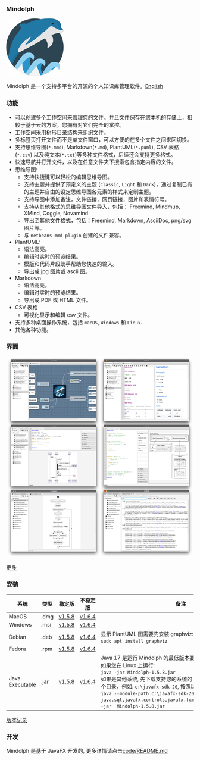 ### Mindolph

![](../DemoWorkspace/app_30.png)

Mindolph 是一个支持多平台的开源的个人知识库管理软件。[English](../README.md)


### 功能
* 可以创建多个工作空间来管理您的文件。并且文件保存在您本机的存储上，相较于基于云的方案，您拥有对它们完全的掌控。
* 工作空间采用树形目录结构来组织文件。
* 多标签页打开文件而不是单文件窗口，可以方便的在多个文件之间来回切换。
* 支持思维导图(`*.mmd`), Markdown(`*.md`), PlantUML(`*.puml`), CSV 表格(`*.csv`) 以及纯文本(`*.txt`)等多种文件格式，后续还会支持更多格式。
* 快速导航并打开文件，以及在任意文件夹下搜索包含指定内容的文件。  
* 思维导图:
	* 支持快捷键可以轻松的编辑思维导图。
	* 支持主题并提供了预定义的主题 (`Classic`, `Light` 和 `Dark`)，通过复制已有的主题并自由的设定思维导图各元素的样式来定制主题。
	* 支持导图中添加备注，文件链接，网页链接，图片和表情符号。
	* 支持从其他格式的思维导图文件导入，包括： Freemind, Mindmup, XMind, Coggle, Novamind.
	* 导出至其他文件格式，包括：Freemind, Markdown, AsciiDoc, png/svg 图片等。
	* 与 `netbeans-mmd-plugin` 创建的文件兼容。
* PlantUML:
	* 语法高亮。
	* 编辑时实时的预览结果。
	* 模版和代码片段助手帮助您快速的输入。
	* 导出成 jpg 图片或 ascii 图。
* Markdown
	* 语法高亮。
	* 编辑时实时的预览结果。
	* 导出成 PDF 或 HTML 文件。
* CSV 表格
	* 可视化显示和编辑 csv 文件。
* 支持多种桌面操作系统，包括 `macOS`, `Windows` 和 `Linux`.
* 其他各种功能。


### 界面
![](main.png)

[更多](screenshots.md)


### 安装

|系统|类型|稳定版|不稳定版|备注|
|----|----|----|----|----|
|MacOS|.dmg|[v1.5.8](https://github.com/mindolph/Mindolph/releases/download/v1.5.8/Mindolph-1.5.8.dmg)|[v1.6.4](https://github.com/mindolph/Mindolph/releases/download/v1.6.4/Mindolph-1.6.4.dmg)| |
|Windows|.msi|[v1.5.8](https://github.com/mindolph/Mindolph/releases/download/v1.5.8/Mindolph-1.5.8.dmg)|[v1.6.4](https://github.com/mindolph/Mindolph/releases/download/v1.6.4/Mindolph-1.6.4.msi)| |
|Debian|.deb|[v1.5.8](https://github.com/mindolph/Mindolph/releases/download/v1.5.8/Mindolph-1.5.8.deb)|[v1.6.4](https://github.com/mindolph/Mindolph/releases/download/v1.6.4/Mindolph-1.6.4.deb)|	显示 PlantUML 图需要先安装 graphviz:  </br>  `sudo apt install graphviz`|
|Fedora|.rpm|[v1.5.8](https://github.com/mindolph/Mindolph/releases/download/v1.5.8/Mindolph-1.5.8.rpm)|[v1.6.4](https://github.com/mindolph/Mindolph/releases/download/v1.6.4/Mindolph-1.6.4.rpm)| |
|Java Executable|.jar|[v1.5.8](https://github.com/mindolph/Mindolph/releases/download/v1.5.8/Mindolph-1.5.8.jar)|[v1.6.4](https://github.com/mindolph/Mindolph/releases/download/v1.6.4/Mindolph-1.6.4.jar)| Java 17 是运行 Mindolph 的最低版本要求.   	</br> 如果您在 Linux 上运行:   </br> `java -jar Mindolph-1.5.8.jar`  </br> 如果是其他系统, 先下载支持您的系统的 JavaFX SDK 并解压缩到某个目录，例如: `c:\javafx-sdk-20`, 按照以下方式运行:     </br>`java --module-path c:\javafx-sdk-20\lib --add-modules java.sql,javafx.controls,javafx.fxml,javafx.swing,javafx.web -jar  Mindolph-1.5.8.jar` |



[版本记录](change_logs.md)


### 开发
Mindolph 是基于 JavaFX 开发的,
更多详情请点击[code/README.md](../code/README.md)
